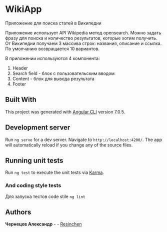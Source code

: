 # WikiApp
Приложение для поиска статей в Википедии

Приложение использует API Wikipedia метод opensearch.
Можно задать фразу для поиска и количество результатов, которые хотим получить.
От Википедии получаем 3 массива строк: названия, описание и ссылка.
По умолчанию возвращается 10 вариантов.


В приложении используются 4 компонента:
1) Header
2) Search field - блок с пользовательским вводом
3) Content - блок для вывода результата
4) Footer

## Built With

This project was generated with [Angular CLI](https://github.com/angular/angular-cli) version 7.0.5.

## Development server

Run `ng serve` for a dev server. Navigate to `http://localhost:4200/`. The app will automatically reload if you change any of the source files.

## Running unit tests

Run `ng test` to execute the unit tests via [Karma](https://karma-runner.github.io).

### And coding style tests

Для запуска тестов code stile ```ng lint```

## Authors

**Чернецов Александр** - - [Resinchen](https://github.com/Resinchen)
